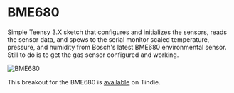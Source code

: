 # BME680

Simple Teensy 3.X sketch that configures and initializes the sensors, reads the sensor data, and spews to the serial monitor scaled temperature, pressure, and humidity from Bosch's latest BME680 environmental sensor. Still to do is to get the gas sensor configured and working.

![BME680](https://cloud.githubusercontent.com/assets/6698410/17267381/0170571a-55bc-11e6-982f-62df273703f8.jpg)

This breakout for the BME680 is [available]() on Tindie.
